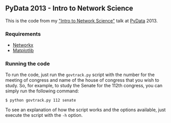 ## PyData 2013 - Intro to Network Science

This is the code from my ["Intro to Network Science"][talk] talk at [PyData][pydata] 2013.

### Requirements

- [Networkx][networkx]
- [Matplotlib][matplotlib]

### Running the code

To run the code, just run the `govtrack.py` script with the number for the meeting of congress and name of the house of congress that you wish to study. So, for example, to study the Senate for the 112th congress, you can simply run the following command:

    $ python govtrack.py 112 senate
  
To see an explanation of how the script works and the options available, just execute the script with the `-h` option.

[talk]: https://vimeo.com/63270822
[pydata]: http://pydata.org
[networkx]: http://networkx.github.io
[matplotlib]: http://matplotlib.org
